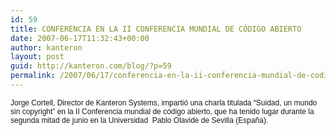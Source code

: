 ```yaml
---
id: 59
title: CONFERENCIA EN LA II CONFERENCIA MUNDIAL DE CÓDIGO ABIERTO
date: 2007-06-17T11:32:43+00:00
author: kanteron
layout: post
guid: http://kanteron.com/blog/?p=59
permalink: /2007/06/17/conferencia-en-la-ii-conferencia-mundial-de-codigo-abierto/
---
```

<p style="font: normal normal normal 12px/normal Helvetica;margin: 0px">
  Jorge Cortell, Director de Kanteron Systems, impartió una charla titulada &#8220;Suidad, un mundo sin copyright&#8221; en la II Conferencia mundial de código abierto, que ha tenido lugar durante la segunda mitad de junio en la Universidad  Pablo Olavide de Sevilla (España).
</p>

<font size="3" face="Helvetica, 'Times New Roman', Times, serif" class="Apple-style-span"><span style="font-size: 12px;line-height: normal" class="Apple-style-span"></span></font>